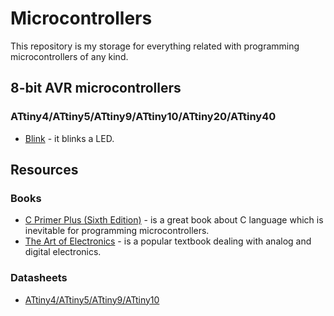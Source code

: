 # Microcontrollers

This repository is my storage for everything related with programming microcontrollers of any kind.

## 8-bit AVR microcontrollers
### ATtiny4/ATtiny5/ATtiny9/ATtiny10/ATtiny20/ATtiny40
* [Blink](https://github.com/chovanj/Microcontrollers/tree/master/Architecture/AVR/8-bit/ATtiny4_ATtiny5_ATtiny9_ATtiny10/Blink) - it blinks a LED.

## Resources
### Books
* [C Primer Plus (Sixth Edition)](https://github.com/chovanj/Microcontrollers/blob/master/Documents/Books/C_Primer_Plus_6th_Edition.pdf) - is a great book about C language which is inevitable for programming microcontrollers.
* [The Art of Electronics](https://artofelectronics.net/the-book/table-of-contents/) - is a popular textbook dealing with analog and digital electronics.

### Datasheets
* [ATtiny4/ATtiny5/ATtiny9/ATtiny10](http://ww1.microchip.com/downloads/en/DeviceDoc/ATtiny4-5-9-10-Data-Sheet-DS40002060A.pdf)
